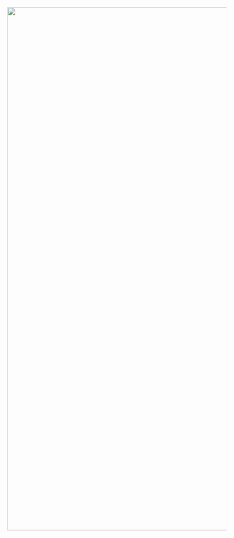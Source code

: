 
<div id="header" align="center">
  <img decoding="async" src="https://i.postimg.cc/9fNH3TJg/Black-And-Gold-Vintage-Vlogger-Youtube-Banner.png" width="1200"/>
</div>





